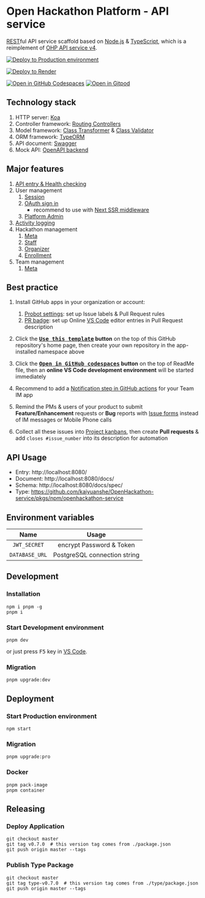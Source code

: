 # Open Hackathon Platform - API service

[REST][1]ful API service scaffold based on [Node.js][2] & [TypeScript][3], which is a reimplement of [OHP API service v4](https://github.com/kaiyuanshe/open-hackathon-api).

[![Deploy to Production environment](https://github.com/kaiyuanshe/OpenHackathon-service/actions/workflows/deploy-production.yml/badge.svg)][4]

[![Deploy to Render](https://render.com/images/deploy-to-render-button.svg)][5]

[![Open in GitHub Codespaces](https://github.com/codespaces/badge.svg)][6]
[![Open in Gitpod](https://gitpod.io/button/open-in-gitpod.svg)][7]

## Technology stack

1. HTTP server: [Koa][8]
2. Controller framework: [Routing Controllers][9]
3. Model framework: [Class Transformer][10] & [Class Validator][11]
4. ORM framework: [TypeORM][12]
5. API document: [Swagger][13]
6. Mock API: [OpenAPI backend][14]

## Major features

1. [API entry & Health checking](source/controller/Base.ts)
2. User management
    1. [Session](source/controller/User.ts)
    2. [OAuth sign in](source/controller/OAuth.ts)
        - recommend to use with [Next SSR middleware][15]
    3. [Platform Admin](source/controller/Admin.ts)
3. [Activity logging](source/controller/ActivityLog.ts)
4. Hackathon management
    1. [Meta](source/controller/Hackathon.ts)
    2. [Staff](source/controller/Staff.ts)
    3. [Organizer](source/controller/Organizer.ts)
    4. [Enrollment](source/controller/Enrollment.ts)
5. Team management
    1. [Meta](source/controller/Team.ts)

## Best practice

1.  Install GitHub apps in your organization or account:

    1.  [Probot settings][16]: set up Issue labels & Pull Request rules
    2.  [PR badge][17]: set up Online [VS Code][18] editor entries in Pull Request description

2.  Click the **[<kbd>Use this template</kbd>][19] button** on the top of this GitHub repository's home page, then create your own repository in the app-installed namespace above

3.  Click the **[<kbd>Open in GitHub codespaces</kbd>][8] button** on the top of ReadMe file, then an **online VS Code development environment** will be started immediately

4.  Recommend to add a [Notification step in GitHub actions][20] for your Team IM app

5.  Remind the PMs & users of your product to submit **Feature/Enhancement** requests or **Bug** reports with [Issue forms][21] instead of IM messages or Mobile Phone calls

6.  Collect all these issues into [Project kanbans][22], then create **Pull requests** & add `closes #issue_number` into its description for automation

## API Usage

-   Entry: http://localhost:8080/
-   Document: http://localhost:8080/docs/
-   Schema: http://localhost:8080/docs/spec/
-   Type: https://github.com/kaiyuanshe/OpenHackathon-service/pkgs/npm/openhackathon-service

## Environment variables

|      Name      |            Usage             |
| :------------: | :--------------------------: |
|  `JWT_SECRET`  |   encrypt Password & Token   |
| `DATABASE_URL` | PostgreSQL connection string |

## Development

### Installation

```shell
npm i pnpm -g
pnpm i
```

### Start Development environment

```shell
pnpm dev
```

or just press <kbd>F5</kbd> key in [VS Code][18].

### Migration

```shell
pnpm upgrade:dev
```

## Deployment

### Start Production environment

```shell
npm start
```

### Migration

```shell
pnpm upgrade:pro
```

### Docker

```shell
pnpm pack-image
pnpm container
```

## Releasing

### Deploy Application

```shell
git checkout master
git tag v0.7.0  # this version tag comes from ./package.json
git push origin master --tags
```

### Publish Type Package

```shell
git checkout master
git tag type-v0.7.0  # this version tag comes from ./type/package.json
git push origin master --tags
```

[1]: https://en.wikipedia.org/wiki/Representational_state_transfer
[2]: https://nodejs.org/
[3]: https://www.typescriptlang.org/
[4]: https://github.com/kaiyuanshe/OpenHackathon-service/actions/workflows/deploy-production.yml
[5]: https://render.com/deploy
[6]: https://codespaces.new/kaiyuanshe/openhackathon-service
[7]: https://gitpod.io/?autostart=true#https://github.com/kaiyuanshe/OpenHackathon-service
[8]: https://koajs.com/
[9]: https://github.com/typestack/routing-controllers
[10]: https://github.com/typestack/class-transformer
[11]: https://github.com/typestack/class-validator
[12]: https://typeorm.io/
[13]: https://swagger.io/
[14]: https://github.com/anttiviljami/openapi-backend
[15]: https://github.com/kaiyuanshe/Next-SSR-middleware
[16]: https://github.com/apps/settings
[17]: https://pullrequestbadge.com/
[18]: https://code.visualstudio.com/
[19]: https://github.com/new?template_name=openhackathon-service&template_owner=kaiyuanshe
[20]: https://github.com/kaiyuanshe/kaiyuanshe.github.io/blob/bb4675a56bf1d6b207231313da5ed0af7cf0ebd6/.github/workflows/pull-request.yml#L32-L56
[21]: https://github.com/kaiyuanshe/OpenHackathon-service/issues/new/choose
[22]: https://github.com/kaiyuanshe/OpenHackathon-service/projects
